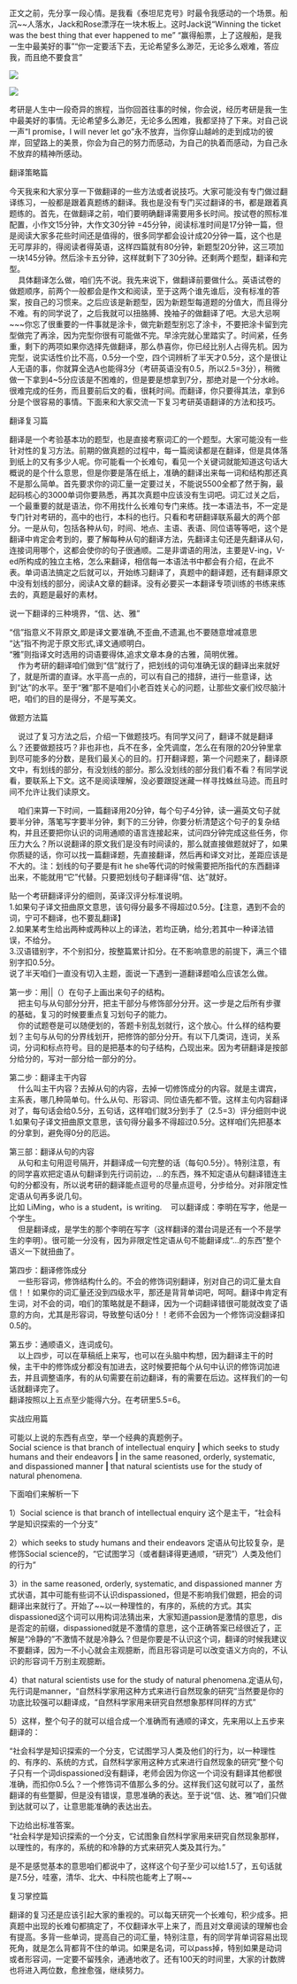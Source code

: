 正文之前，先分享一段心情。是我看《泰坦尼克号》时最令我感动的一个场景。船沉~~人落水，Jack和Rose漂浮在一块木板上。这时Jack说“Winning the ticket was the best thing that ever happened to me” “赢得船票，上了这艘船，是我一生中最美好的事”“你一定要活下去，无论希望多么渺茫，无论多么艰难，答应我，而且绝不要食言”

  
 ![](http://cdn2.kybimg.com/forum/201109/29/1057244h0bifuzblordiuv.jpg.thumb.jpg) 

 ![](http://cdn2.kybimg.com/forum/201109/29/105725p9d3kbf9rp91e3pr.jpg.thumb.jpg) 

  
 考研是人生中一段奇异的旅程，当你回首往事的时候，你会说，经历考研是我一生中最美好的事情。无论希望多么渺茫，无论多么困难，我都坚持了下来。对自己说一声“I promise，I will never let go”永不放弃，当你穿山越岭的走到成功的彼岸，回望路上的美景，你会为自己的努力而感动，为自己的执着而感动，为自己永不放弃的精神所感动。

  

翻译策略篇

  
  

 今天我来和大家分享一下做翻译的一些方法或者说技巧。大家可能没有专门做过翻译练习，一般都是跟着真题练的翻译。我也是没有专门买过翻译的书，都是跟着真题练的。首先，在做翻译之前，咱们要明确翻译需要用多长时间。按试卷的照标准配置，小作文15分钟，大作文30分钟 =45分钟，阅读标准时间是17分钟一篇，但是阅读大家多花些时间还是值得的，很多同学都会设计成20分钟一篇，这个也是无可厚非的，得阅读者得英语，这样四篇就有80分钟，新题型20分钟，这三项加一块145分钟。然后涂卡五分钟，这样就剩下了30分钟。还剩两个题型，翻译和完型。  
    具体翻译怎么做，咱们先不说。我先来说下，做翻译前要做什么。英语试卷的做题顺序，前两个一般都会是作文和阅读，至于这两个谁先谁后，没有标准的答案，按自己的习惯来。之后应该是新题型，因为新题型每道题的分值大，而且得分不难。有的同学说了，之后我就可以扭胳膊、挽袖子的做翻译了吧。大忌大忌啊~~~你忘了很重要的一件事就是涂卡，做完新题型别忘了涂卡，不要把涂卡留到完型做完了再涂，因为完型你很有可能做不完。早涂完就心里踏实了。时间紧，任务重，剩下的两项如果你选择先做翻译，那么恭喜你，你已经比别人占得先机。因为完型，说实话性价比不高，0.5分一个空，四个词辨析了半天才0.5分，这个是很让人无语的事，你就算全选A也能得3分（考研英语没有0.5，所以2.5=3分），稍微做一下拿到4~5分应该是不困难的，但是要是想拿到7分，那绝对是一个分水岭。很难完成的任务，而且要前后文的看，很耗时间。而翻译，你只要得其法，拿到6分是个很容易的事情。下面来和大家交流一下复习考研英语翻译的方法和技巧。

  

翻译复习篇

  
 翻译是一个考验基本功的题型，也是直接考察词汇的一个题型。大家可能没有一些针对性的复习方法。前期的做真题的过程中，每一篇阅读都是在翻译，但是具体落到纸上的又有多少人呢。你可能看一个长难句，看见一个关键词就能知道这句话大概说的是个什么意思，但是你要是落在纸上，准确的翻译出来每一词和结构那还真不是那么简单。首先要求你的词汇量一定要过关，不能说5500全都了然于胸，最起码核心的3000单词你要熟悉，再其次真题中应该没有生词吧。词汇过关之后，一个最重要的就是语法，你不用找什么长难句专门来练。找一本语法书，不一定是专门针对考研的，高中的也行，本科的也行。只看和考研翻译联系最大的两个部分。一是从句，包括各种从句，时间、地点、主语、表语、同位语等等吧，这个是翻译中肯定会考到的，要了解每种从句的翻译方法，先翻译主句还是先翻译从句，连接词用哪个，这都会使你的句子很通顺。二是非谓语的用法，主要是V-ing，V-ed所构成的独立主格，怎么来翻译，相信每一本语法书中都会有介绍，在此不表。单词语法搞定之后就可以，开始练习翻译了，真题中的翻译题，还有翻译原文中没有划线的部分，阅读A文章的翻译。没有必要买一本翻译专项训练的书练来练去的，真题是最好的素材。

说一下翻译的三种境界，“信、达、雅”

  
“信”指意义不背原文,即是译文要准确,不歪曲,不遗漏,也不要随意增减意思  
“达”指不拘泥于原文形式,译文通顺明白。  
“雅”则指译文时选用的词语要得体,追求文章本身的古雅，简明优雅。  
    作为考研的翻译咱们做到“信”就行了，把划线的词句准确无误的翻译出来就好了，就是所谓的直译。水平高一点的，可以有自己的措辞，进行一些意译，达到“达”的水平。至于“雅”那不是咱们小老百姓关心的问题，让那些文豪们绞尽脑汁吧，咱们的目的是得分，不是写美文。

  

做题方法篇

  
    说过了复习方法之后，介绍一下做题技巧。有同学又问了，翻译不就是翻译么？还要做题技巧？非也非也，兵不在多，全凭调度，怎么在有限的20分钟里拿到尽可能多的分数，是我们最关心的目的。打开翻译题，第一个问题来了，翻译原文中，有划线的部分，有没划线的部分。那么没划线的部分我们看不看？有同学说看，要联系上下文。这不是阅读理解，没必要跟捉迷藏一样寻找蛛丝马迹。而且时间不允许让我们读原文。

    咱们来算一下时间，一篇翻译用20分钟，每个句子4分钟，读一遍英文句子就要半分钟，落笔写字要半分钟，剩下的三分钟，你要分析清楚这个句子的复杂结构，并且还要把你认识的词用通顺的语言连接起来，试问四分钟完成这些任务，你压力大么？所以说翻译的原文我们是没有时间读的，那么就直接做题就好了，如果你质疑的话，你可以找一篇翻译题，先直接翻译，然后再和译文对比，差距应该是不大的。注：划线的句子要是有it he she等代词的时候需要把所指代的东西翻译出来，不能就用“它”代替。只要把划线句子翻译得“信、达”就好。

  

贴一个考研翻译评分的细则，英译汉评分标准说明。  
1.如果句子译文扭曲原文意思，该句得分最多不得超过0.5分。【注意，遇到不会的词，宁可不翻译，也不要乱翻译】  
2.如果某考生给出两种或两种以上的译法，若均正确，给分;若其中一种译法错误，不给分。  
3.汉语错别字，不个别扣分，按整篇累计扣分。在不影响意思的前提下，满三个错别字扣0.5分。  
说了半天咱们一直没有切入主题，面说一下遇到一道翻译题咱么应该怎么做。  

  

第一步：用||（）在句子上画出来句子的结构。  
    把主句与从句部分分开，把主干部分与修饰部分分开。这一步是之后所有步骤的基础，复习的时候要重点复习划句子的能力。  
    你的试题卷是可以随便划的，答题卡别乱划就行，这个放心。什么样的结构要划？主句与从句的分界线划开，把修饰的部分分开。有以下几类词，连词，关系词，分词和标点符号。目的是把基本的句子结构，凸现出来。因为考研翻译是按部分给分的，写对一部分给一部分的分。  

第二步：翻译主干内容  
    什么叫主干内容？去掉从句的内容，去掉一切修饰成分的内容。就是主谓宾，主系表，哪几种简单句。什么从句、形容词、同位语先都不管。这样主句内容翻译对了，每句话会给0.5分，五句话，这样咱们就3分到手了（2.5=3）评分细则中说 1.如果句子译文扭曲原文意思，该句得分最多不得超过0.5分。这样咱们先把基本的分拿到，避免得0分的厄运。  

第三部：翻译从句的内容  
    从句和主句用逗号隔开，并翻译成一句完整的话（每句0.5分）。特别注意，有的同学喜欢把定语从句翻译到先行词前边，…的东西，殊不知定语从句翻译错连主句的分都没有，所以说考研的翻译能点逗号的尽量点逗号，分步给分。对非限定性定语从句再多说几句。  
比如  LiMing，who is a student，is writing.    可以翻译成：李明在写字，他是一个学生。  
    但是翻译成，是学生的那个李明在写字（这样翻译的潜台词是还有一个不是学生的李明）。很可能一分没有，因为非限定性定语从句不能翻译成“…的东西”整个语义一下就扭曲了。  

第四步：翻译修饰成分  
    一些形容词，修饰结构什么的。不会的修饰词别翻译，别对自己的词汇量太自信！！如果你的词汇量还没到四级水平，那还是背背单词吧，呵呵。翻译中肯定有生词，对不会的词，咱们的策略就是不翻译，因为一个词翻译错很可能就改变了语意的方向，尤其是形容词，导致整句话0分！！老师不会因为一个修饰词没翻译扣0.5的。  

第五步：通顺语义，连词成句。  
    以上四步，可以在草稿纸上来写，也可以在头脑中构想，因为翻译主干的时候，主干中的修饰成分都没有加进去，这时候要把每个从句中认识的修饰词加进去，并且调整语序，有的从句需要在前边翻译，有的需要在后边。这样我们的一句话就翻译完了。  
翻译按照以上五点至少能得六分。在考研里5.5=6。

  

实战应用篇

可能以上说的东西有点空，举一个经典的真题例子。  
Social science is that branch of intellectual enquiry **|** which seeks to study humans and their endeavors **|** in the same reasoned, orderly, systematic, and dispassioned manner **|** that natural scientists use for the study of natural phenomena.

  

下面咱们来解析一下  

1）Social science is that branch of intellectual enquiry 这个是主干，“社会科学是知识探索的一个分支”

  

2）which seeks to study humans and their endeavors 定语从句比较复杂，是修饰Social science的，“它试图学习（或者翻译得更通顺，“研究”）人类及他们的行为”

  

3）in the same reasoned, orderly, systematic, and dispassioned manner 方式状语，其中可能有些词不认识dispassioned，但是不影响我们做题，把会的词翻译出来就行了。开始了~~以一种理性的，有序的，系统的方式。其实dispassioned这个词可以用构词法猜出来，大家知道passion是激情的意思，dis是否定的前缀，dispassioned就是不激情的意思，这个正确答案已经很近了，正解是“冷静的”不激情不就是冷静么？但是你要是不认识这个词，翻译的时候我建议不要翻译，因为一不小心就会主观臆断，而且形容词是可以改变语义方向的，不认识的形容词千万别主观臆断。

  

4）that natural scientists use for the study of natural phenomena.定语从句，先行词是manner，“自然科学家用这种方式来进行自然现象的研究”当然要是你的功底比较强可以翻译成，“自然科学家用来研究自然想象那样同样的方式”

  

5）这样，整个句子的就可以组合成一个准确而有通顺的译文，先来用以上五步来翻译的：

“社会科学是知识探索的一个分支，它试图学习人类及他们的行为，以一种理性的、有序的、系统的方式，自然科学家用这种方式来进行自然现象的研究”整个句子只有一个词dispassioned没有翻译，老师会因为你这一个词没有翻译其他都很准确，而扣你0.5么？一个修饰词不值那么多的分。这样我们这句就可以了，虽然翻译的有些蹩脚，但是没有错误，意思准确的表达。至于说“信、达、雅”咱们只做到达就可以了，让意思能准确的表达出去。

下边给出标准答案。  
“社会科学是知识探索的一个分支，它试图象自然科学家用来研究自然现象那样，以理性的，有序的，系统的和冷静的方式来研究人类及其行为。”

是不是感觉基本的意思咱们都说中了，这样这个句子至少可以给1.5了，五句话就是7.5分，哇塞，清华、北大、中科院也能考上了啊~~  

复习掌控篇

 翻译的复习还是应该引起大家的重视的。可以每天研究一个长难句，积少成多。把真题中出现的长难句都搞定了，不仅翻译水平上来了，而且对文章阅读的理解也会有提高。多背一些单词，提高自己的词汇量，特别注意，有的同学背单词容易出现死角，就是怎么背都背不住的单词。如果是名词，可以pass掉，特别如果是动词或者形容词，一定要不留残余，通通地收了。还有100天的时间里，大家的计数牌也将进入两位数，愈挫愈强，继续努力。
